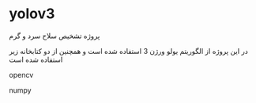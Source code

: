 # yolov3


پروژه تشخیص سلاح سرد و گرم

در این پروژه از الگوریتم یولو ورژن 3 استفاده شده است و همچنین از دو کتابخانه زیر استفاده شده است

opencv

numpy
